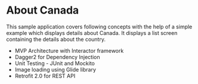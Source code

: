 # About Canada

This sample application covers following concepts with the help of a simple example which displays details about Canada. It displays a list screen containing the details about the country.

* MVP Architecture with Interactor framework
* Dagger2 for Dependency Injection
* Unit Testing - JUnit and Mockito
* Image loading using Glide library
* Retrofit 2.0 for REST API

